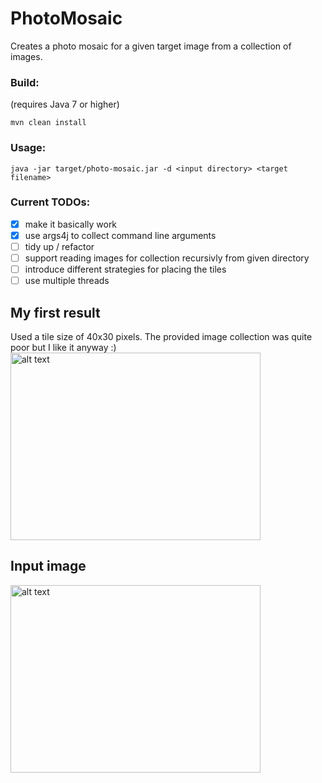 # PhotoMosaic

Creates a photo mosaic for a given target image from a collection of images.

### Build:
(requires Java 7 or higher)
```
mvn clean install
```

### Usage:
```
java -jar target/photo-mosaic.jar -d <input directory> <target filename>
```

### Current TODOs:
- [x] make it basically work
- [x] use args4j to collect command line arguments
- [ ] tidy up / refactor
- [ ] support reading images for collection recursivly from given directory
- [ ] introduce different strategies for placing the tiles
- [ ] use multiple threads

## My first result
Used a tile size of 40x30 pixels. The provided image collection was quite poor but I like it anyway :)
<img src="https://github.com/jenshadlich/PhotoMosaic/blob/master/data/first_mosaic_result_400x300.png" alt="alt text" width="400" height="300">

## Input image
<img src="https://github.com/jenshadlich/PhotoMosaic/blob/master/data/first_mosaic_input_400x300.png" alt="alt text" width="400" height="300">

